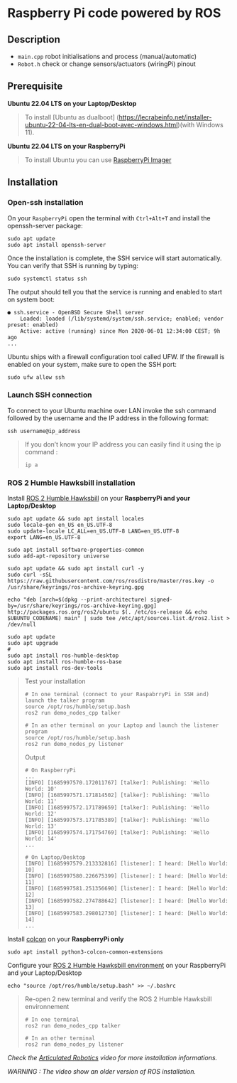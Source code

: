 # Raspberry Pi code powered by ROS
## Description
* `main.cpp` robot initialisations and process (manual/automatic)
* `Robot.h` check or change sensors/actuators (wiringPi) pinout

## Prerequisite
**Ubuntu 22.04 LTS on your Laptop/Desktop**
> To install [Ubuntu as dualboot] (https://lecrabeinfo.net/installer-ubuntu-22-04-lts-en-dual-boot-avec-windows.html)(with Windows 11).

**Ubuntu 22.04 LTS on your RaspberryPi**
> To install Ubuntu you can use [RaspberryPi Imager](https://www.raspberrypi.com/software/)

## Installation
### Open-ssh installation
On your `RaspberryPi` open the terminal with `Ctrl+Alt+T` and install the openssh-server package:
```
sudo apt update
sudo apt install openssh-server
```

Once the installation is complete, the SSH service will start automatically. You can verify that SSH is running by typing:
```
sudo systemctl status ssh
```

The output should tell you that the service is running and enabled to start on system boot:
```
● ssh.service - OpenBSD Secure Shell server
    Loaded: loaded (/lib/systemd/system/ssh.service; enabled; vendor preset: enabled)
    Active: active (running) since Mon 2020-06-01 12:34:00 CEST; 9h ago
...
```

Ubuntu ships with a firewall configuration tool called UFW. If the firewall is enabled on your system, make sure to open the SSH port:
```
sudo ufw allow ssh
```
### Launch SSH connection
To connect to your Ubuntu machine over LAN invoke the ssh command followed by the username and the IP address in the following format:
```
ssh username@ip_address
```
> If you don’t know your IP address you can easily find it using the ip command :
> ```
> ip a
> ```

### ROS 2 Humble Hawksbill installation
Install [ROS 2 Humble Hawksbill](https://docs.ros.org/en/humble/Installation/Ubuntu-Install-Debians.html) on your **RaspberryPi and your Laptop/Desktop**
```
sudo apt update && sudo apt install locales
sudo locale-gen en_US en_US.UTF-8
sudo update-locale LC_ALL=en_US.UTF-8 LANG=en_US.UTF-8
export LANG=en_US.UTF-8

sudo apt install software-properties-common
sudo add-apt-repository universe

sudo apt update && sudo apt install curl -y
sudo curl -sSL https://raw.githubusercontent.com/ros/rosdistro/master/ros.key -o /usr/share/keyrings/ros-archive-keyring.gpg

echo "deb [arch=$(dpkg --print-architecture) signed-by=/usr/share/keyrings/ros-archive-keyring.gpg] http://packages.ros.org/ros2/ubuntu $(. /etc/os-release && echo $UBUNTU_CODENAME) main" | sudo tee /etc/apt/sources.list.d/ros2.list > /dev/null

sudo apt update
sudo apt upgrade
# 
sudo apt install ros-humble-desktop
sudo apt install ros-humble-ros-base
sudo apt install ros-dev-tools
```

> Test your installation
> ```
> # In one terminal (connect to your RaspabrryPi in SSH and) launch the talker program
> source /opt/ros/humble/setup.bash
> ros2 run demo_nodes_cpp talker
> 
> # In an other terminal on your Laptop and launch the listener program
> source /opt/ros/humble/setup.bash
> ros2 run demo_nodes_py listener
> ```
> Output
> ```
> # On RaspberryPi
> ...
> [INFO] [1685997570.172011767] [talker]: Publishing: 'Hello World: 10'
> [INFO] [1685997571.171814502] [talker]: Publishing: 'Hello World: 11'
> [INFO] [1685997572.171789659] [talker]: Publishing: 'Hello World: 12'
> [INFO] [1685997573.171785389] [talker]: Publishing: 'Hello World: 13'
> [INFO] [1685997574.171754769] [talker]: Publishing: 'Hello World: 14'
> ...
> 
> # On Laptop/Desktop
> [INFO] [1685997579.213332816] [listener]: I heard: [Hello World: 10]
> [INFO] [1685997580.226675399] [listener]: I heard: [Hello World: 11]
> [INFO] [1685997581.251356690] [listener]: I heard: [Hello World: 12]
> [INFO] [1685997582.274788642] [listener]: I heard: [Hello World: 13]
> [INFO] [1685997583.298012730] [listener]: I heard: [Hello World: 14]
> ...
> ```

Install [colcon](https://docs.ros.org/en/humble/Tutorials/Beginner-Client-Libraries/Colcon-Tutorial.html) on your **RaspberryPi only**
```
sudo apt install python3-colcon-common-extensions
```
Configure your [ROS 2 Humble Hawksbill environment](https://docs.ros.org/en/humble/Tutorials/Beginner-CLI-Tools/Configuring-ROS2-Environment.html) on your RaspberryPi and your Laptop/Desktop
```
echo "source /opt/ros/humble/setup.bash" >> ~/.bashrc
```
> Re-open 2 new terminal and verify the ROS 2 Humble Hawksbill environnement
> ```
> # In one terminal
> ros2 run demo_nodes_cpp talker
> 
> # In an other terminal 
> ros2 run demo_nodes_py listener
> ```

*Check the [Articulated Robotics](https://www.youtube.com/watch?v=uWzOk0nkTcI) video for more installation informations.*

*WARNING : The video show an older version of ROS installation.*
